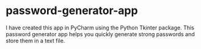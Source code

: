 # password-generator-app
I have created this app in PyCharm using the Python Tkinter package. This password generator app helps you quickly generate strong passwords and store them in a text file.
